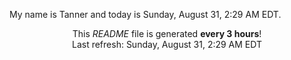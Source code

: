 My name is Tanner and today is Sunday, August 31, 2:29 AM EDT.

<p align="center">This <i>README</i> file is generated <b>every 3 hours</b>!</br>Last refresh: Sunday, August 31, 2:29 AM EDT<br /></p>
